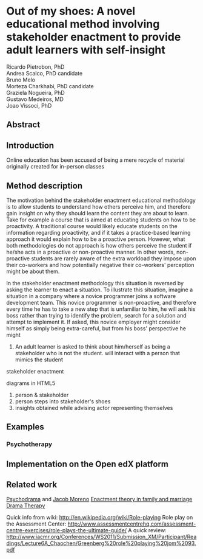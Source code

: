 # Out of my shoes: A novel educational method involving stakeholder enactment to provide adult learners with self-insight


Ricardo Pietrobon, PhD   
Andrea Scalco, PhD candidate   
Bruno Melo  
Morteza Charkhabi, PhD candidate  
Graziela Nogueira, PhD  
Gustavo Medeiros, MD   
Joao Vissoci, PhD   


<!-- http://personalizedlearningconsortium.org/ -->




## Abstract

## Introduction

Online education has been accused of being a mere recycle of material originally created for in-person classes

## Method description

The motivation behind the stakeholder enactment educational methodology is to allow students to understand how others perceive him, and therefore gain insight on why they should learn the content they are about to learn. Take for example a course that is aimed at educating students on how to be proactivity. A traditional course would likely educate students on the information regarding proactivity, and if it takes a practice-based learning approach it would explain how to be a proactive person. However, what both methodologies do not approach is how others perceive the student if he/she acts in a proactive or non-proactive manner. In other words, non-proactive students are rarely aware of the extra workload they impose upon their co-workers and how potentially negative their co-workers' perception might be about them.

In the stakeholder enactment methodology this situation is reversed by asking the learner to enact a situation. To illustrate this situation, imagine a situation in a company where a novice programmer joins a software development team. This novice programmer is non-proactive, and therefore every time he has to take a new step that is unfamiliar to him, he will ask his boss rather than trying to identify the problem, search for a solution and attempt to implement it. If asked, this novice employer might consider himself as simply being extra-careful, but from his boss' perspective he might 

1. An adult learner is asked to think about him/herself as being a stakeholder who is not the student. will interact with a person that mimics the student

stakeholder enactment

diagrams in HTML5

1. person & stakeholder
2. person steps into stakeholder's shoes
3. insights obtained while advising actor representing themselves

## Examples

### Psychotherapy
### 

## Implementation on the Open edX platform

## Related work

[Psychodrama](http://en.wikipedia.org/wiki/Psychodrama) and [Jacob Moreno](http://en.wikipedia.org/wiki/Jacob_L._Moreno)
[Enactment theory in family and marriage](http://www.drseandavis.com/2004enactments.pdf)
[Drama Therapy](http://en.wikipedia.org/wiki/Drama_Therapy)

Quick info from wiki: http://en.wikipedia.org/wiki/Role-playing
Role play on the Assessment Center: http://www.assessmentcentrehq.com/assessment-centre-exercises/role-plays-the-ultimate-guide/
A quick review: http://www.iacmr.org/Conferences/WS2011/Submission_XM/Participant/Readings/Lecture6A_Chaochen/Greenberg%20role%20playing%20jom%2093.pdf

